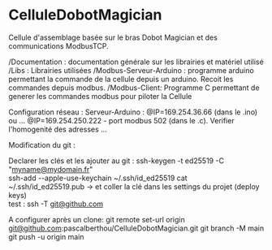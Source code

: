# CelluleDobotMagician
Cellule d'assemblage basée sur le bras Dobot Magician et des communications ModbusTCP.

/Documentation : documentation générale sur les librairies et matériel utilisé
/Libs : Librairies utilisées
/Modbus-Serveur-Arduino : programme arduino permettant la commande de la cellule depuis un arduino. Recoit les commandes depuis modbus.
/Modbus-Client: Programme C permettant de generer les commandes modbus pour piloter la Cellule

Configuration réseau : 
Serveur-Arduino : @IP=169.254.36.66 (dans le .ino) ou ... @IP=169.254.250.222 - port modbus 502 (dans le .c). Verifier l'homogenité des adresses ... 
 
Modification du git : 

Declarer les clés et les ajouter au git : 
ssh-keygen -t ed25519 -C "myname@mydomain.fr"  
ssh-add --apple-use-keychain ~/.ssh/id_ed25519
cat ~/.ssh/id_ed25519.pub -> et coller la clé dans les settings du projet (deploy keys)     
test : ssh -T git@github.com 

A configurer après un clone:
git remote set-url origin git@github.com:pascalberthou/CelluleDobotMagician.git git branch -M main
git push -u origin main 


